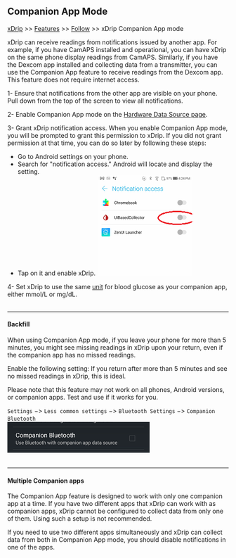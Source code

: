 ## Companion App Mode
[xDrip](../../README.md) >> [Features](../Features_page.md) >> [Follow](../Follow_page.md) >> xDrip Companion App mode  
  
xDrip can receive readings from notifications issued by another app. For example, if you have CamAPS installed and operational, you can have xDrip on the same phone display readings from CamAPS. Similarly, if you have the Dexcom app installed and collecting data from a transmitter, you can use the Companion App feature to receive readings from the Dexcom app. This feature does not require internet access.
  
  
  
1- Ensure that notifications from the other app are visible on your phone. Pull down from the top of the screen to view all notifications.  
  
2- Enable Companion App mode on the [Hardware Data Source page](../HardwareDataSource.md).  
  
3- Grant xDrip notification access. When you enable Companion App mode, you will be prompted to grant this permission to xDrip. If you did not grant permission at that time, you can do so later by following these steps:  
  
- Go to Android settings on your phone.  
- Search for "notification access." Android will locate and display the setting.  
- Tap on it and enable xDrip.
 ![](./images/NoteAccess.png)  
  
4- Set xDrip to use the same [unit](../Display/Units_HiLow.md) for blood glucose as your companion app, either mmol/L or mg/dL.  
<br/>  
  
---  
  
#### **Backfill**  
When using Companion App mode, if you leave your phone for more than 5 minutes, you might see missing readings in xDrip upon your return, even if the companion app has no missed readings.  
  
Enable the following setting: If you return after more than 5 minutes and see no missed readings in xDrip, this is ideal.  
  
Please note that this feature may not work on all phones, Android versions, or companion apps. Test and use if it works for you.  
  
`Settings` &#8722;> `Less common settings` &#8722;> `Bluetooth Settings` &#8722;> `Companion Bluetooth`  
![](./images/CompanionBluetoothSetting.png)  
<br/>  
  
---  

#### **Multiple Companion apps**  
The Companion App feature is designed to work with only one companion app at a time. If you have two different apps that xDrip can work with as companion apps, xDrip cannot be configured to collect data from only one of them. Using such a setup is not recommended.  

If you need to use two different apps simultaneously and xDrip can collect data from both in Companion App mode, you should disable notifications in one of the apps.  
  
